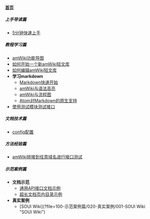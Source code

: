 
#### [首页](?file=home-首页)

##### 上手导读篇
- [5分钟快速上手](?file=010-上手导读篇/001-5分钟快速上手 "5分钟快速上手")

##### 教程学习篇
- [amWiki功能导图](?file=020-教程学习篇/001-amWiki功能导图 "amWiki功能导图")
- [如何开始一个新amWiki轻文库](?file=020-教程学习篇/003-如何开始一个新amWiki轻文库 "如何开始一个新amWiki轻文库")
- [如何编辑amWiki轻文库](?file=020-教程学习篇/004-如何编辑amWiki轻文库 "如何编辑amWiki轻文库")
- **学习markdown**
    - [Markdown快速开始](?file=020-教程学习篇/005-学习markdown/01-Markdown快速开始 "Markdown快速开始")
    - [amWiki与语法高亮](?file=020-教程学习篇/005-学习markdown/02-amWiki与语法高亮 "amWiki与语法高亮")
    - [amWiki与流程图](?file=020-教程学习篇/005-学习markdown/03-amWiki与流程图 "amWiki与流程图")
    - [Atom对Markdown的原生支持](?file=020-教程学习篇/005-学习markdown/05-Atom对Markdown的原生支持 "Atom对Markdown的原生支持")
- [使用测试模块测试接口](?file=020-教程学习篇/006-使用测试模块测试接口 "使用测试模块测试接口")

##### 文档技术篇
- [config配置](?file=030-文档技术篇/001-config配置 "config配置")

##### 方法经验篇
- [amWiki转接到任意域名进行接口测试](?file=040-方法经验篇/001-amWiki转接到任意域名进行接口测试 "amWiki转接到任意域名进行接口测试")

##### 示范案例篇
- **文档示范**
    - [通用API接口文档示例](?file=100-示范案例篇/010-文档示范/001-通用API接口文档示例 "通用API接口文档示例")
    - [超长文档页内目录示例](?file=100-示范案例篇/010-文档示范/002-超长文档页内目录示例 "超长文档页内目录示例")
- **真实案例**
    - [SOUI Wiki](?file=100-示范案例篇/020-真实案例/001-SOUI Wiki "SOUI Wiki")
